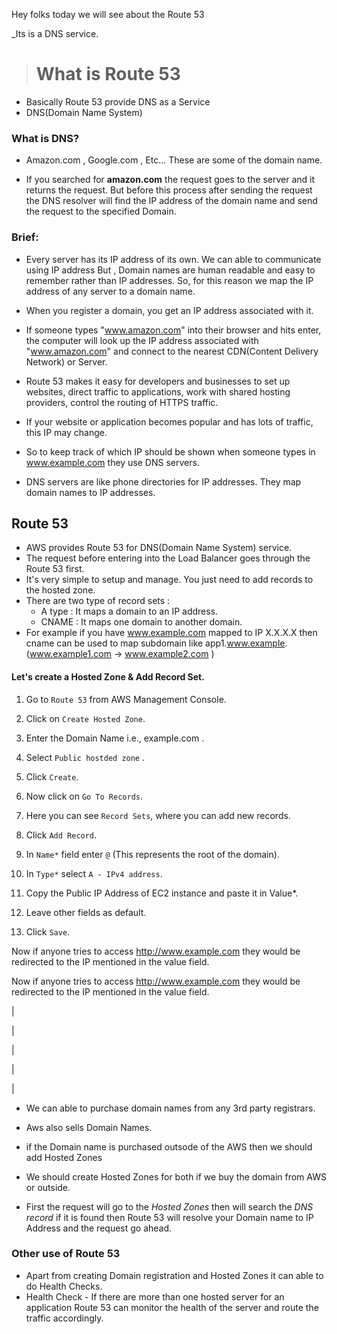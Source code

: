 Hey folks today we will see about the Route 53

_Its is a DNS service.
># What is Route 53
* Basically Route 53 provide DNS as a Service
* DNS(Domain Name System)
### What is DNS?
* Amazon.com , Google.com , Etc... These are some of the domain name.

* If you searched for **amazon.com** the request goes to the server and it returns the request. But before this process after sending the request the DNS resolver will find the IP address of the domain name and send the request to the specified Domain.
### Brief:
* Every server has its IP address of its own. We can able to communicate using IP address But , Domain names are human readable and easy to remember rather than IP addresses. So, for this reason we map the IP address of any server to a domain name.

* When you register a domain, you get an IP address associated with it.
* If someone types "www.amazon.com" into their browser and hits enter, the computer will look up the IP address associated with "www.amazon.com" and connect to the nearest CDN(Content Delivery Network) or Server.
* Route 53 makes it easy for developers and businesses to set up websites, direct traffic to applications, work with shared hosting providers, control the routing of HTTPS traffic.
* If your website or application becomes popular and has lots of traffic, this IP may change.
* So to keep track of which IP should be shown when someone types in www.example.com they use DNS servers.
* DNS servers are like phone directories for IP addresses. They map domain names to IP addresses.

## Route 53
* AWS provides Route 53 for DNS(Domain Name System) service.
* The request before entering into the Load Balancer  goes through the Route 53 first.
* It's very simple to setup and manage. You just need to add records to the hosted zone.
* There are two type of record sets :
  * A type : It maps a domain to an IP address.
  * CNAME : It maps one domain to another domain.
* For example if you have www.example.com mapped to IP X.X.X.X then cname can be used to map subdomain like app1.www.example. (www.example1.com -> www.example2.com )

#### Let's create a Hosted Zone & Add Record Set.
1. Go to `Route 53` from AWS Management Console.

2. Click on `Create Hosted Zone`.
3. Enter the Domain Name i.e., example.com .
4. Select `Public hostded zone` .
5. Click `Create`.
6. Now click on `Go To Records`.
7. Here you can see `Record Sets`, where you can add new records.
8. Click `Add Record`.
9. In `Name*` field enter `@` (This represents the root of the domain).
10. In `Type*` select `A - IPv4 address`.
11. Copy the Public IP Address of EC2 instance and paste it in Value*.
12. Leave other fields as default.
13. Click `Save`.

Now if anyone tries to access http://www.example.com they would be redirected to the IP mentioned in the value field.

Now if anyone tries to access http://www.example.com they would be redirected to the IP mentioned in the value field.

|

|

|

|

|

* We can able to purchase domain names from any 3rd party  registrars.

* Aws also sells Domain Names.
* if the Domain name is purchased outsode of the AWS then we should add Hosted Zones
* We should create Hosted Zones for both if we buy the domain from AWS or outside.
* First the request will go to the *Hosted Zones* then will search the *DNS record* if it is found then Route 53 will resolve your Domain name to IP Address and the request go ahead.


### Other use of Route 53
* Apart from creating Domain registration and Hosted Zones it can able to do Health Checks.
* Health Check - If there are more than one hosted server for an application Route 53  can monitor the health of the server and route the traffic accordingly.